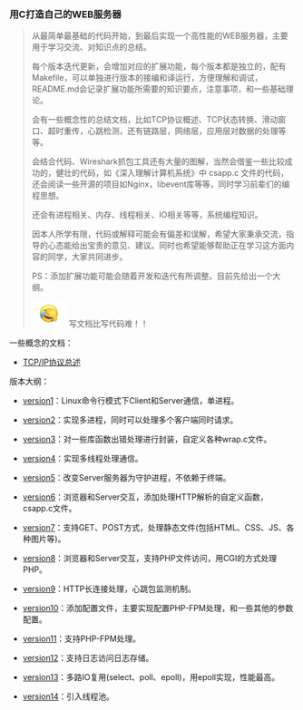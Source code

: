 
### 用C打造自己的WEB服务器  
>  从最简单最基础的代码开始，到最后实现一个高性能的WEB服务器，主要用于学习交流、对知识点的总结。 
> 
>  每个版本迭代更新，会增加对应的扩展功能，每个版本都是独立的，配有Makefile，可以单独进行版本的接编和译运行，方便理解和调试，README.md会记录扩展功能所需要的知识要点，注意事项，和一些基础理论。
>  
>  会有一些概念性的总结文档，比如TCP协议概述、TCP状态转换、滑动窗口、超时重传，心跳检测，还有链路层，网络层，应用层对数据的处理等等。
>
>  会结合代码、Wireshark抓包工具还有大量的图解，当然会借鉴一些比较成功的，健壮的代码，如《深入理解计算机系统》中 csapp.c 文件的代码，还会阅读一些开源的项目如Nginx，libevent库等等，同时学习前辈们的编程思想。  
>
> 还会有进程相关、内存、线程相关、IO相关等等，系统编程知识。
>
> 因本人所学有限，代码或解释可能会有偏差和误解，希望大家秉承交流，指导的心态能给出宝贵的意见、建议。同时也希望能够帮助正在学习这方面内容的同学，大家共同进步。    
>
> PS：添加扩展功能可能会随着开发和迭代有所调整。目前先给出一个大纲。
>
>![](https://raw.githubusercontent.com/choyda/picture/master/choyda-webserver-picture/other/xiao.png) 写文档比写代码难！！


一些概念的文档：  

* [TCP/IP协议总述]

版本大纲：

* [version1]：Linux命令行模式下Client和Server通信，单进程。

* [version2]：实现多进程，同时可以处理多个客户端同时请求。
* [version3]：对一些库函数出错处理进行封装，自定义各种wrap.c文件。
* [version4]：实现多线程处理通信。
* [version5]：改变Server服务器为守护进程，不依赖于终端。
* [version6]：浏览器和Server交互，添加处理HTTP解析的自定义函数，csapp.c文件。
* [version7]：支持GET、POST方式，处理静态文件(包括HTML、CSS、JS、各种图片等)。
* [version8]：浏览器和Server交互，支持PHP文件访问，用CGI的方式处理PHP。
* [version9]：HTTP长连接处理，心跳包监测机制。
* [version10]：添加配置文件，主要实现配置PHP-FPM处理，和一些其他的参数配置。
* [version11]：支持PHP-FPM处理。
* [version12]：支持日志访问日志存储。
* [version13]：多路IO复用(select、poll、epoll)，用epoll实现，性能最高。
* [version14]：引入线程池。

[TCP/IP协议总述]:https://github.com/choyda/choyda-webserver/blob/master/document/TCP%E5%8D%8F%E8%AE%AE%E6%80%BB%E8%BF%B0.md

[version1]: https://github.com/choyda/choyda-webserver/tree/master/version1  "version1"
[version2]: https://github.com/choyda/choyda-webserver/tree/master/version2  "version2"
[version3]: https://github.com/choyda/choyda-webserver/tree/master/version3  "version3"
[version4]: https://github.com/choyda/choyda-webserver/tree/master/version4  "version4"
[version5]: https://github.com/choyda/choyda-webserver/tree/master/version5  "version5"
[version6]: https://github.com/choyda/choyda-webserver/tree/master/version6  "version6"
[version7]: https://github.com/choyda/choyda-webserver/tree/master/version7  "version7"
[version8]: https://github.com/choyda/choyda-webserver/tree/master/version8  "version8"
[version9]: https://github.com/choyda/choyda-webserver/tree/master/version9  "version9"
[version10]: https://github.com/choyda/choyda-webserver/tree/master/version10  "version10"
[version11]: https://github.com/choyda/choyda-webserver/tree/master/version11  "version11"
[version12]: https://github.com/choyda/choyda-webserver/tree/master/version12  "version12"
[version13]: https://github.com/choyda/choyda-webserver/tree/master/version13  "version13"
[version14]: https://github.com/choyda/choyda-webserver/tree/master/version14  "version14"
